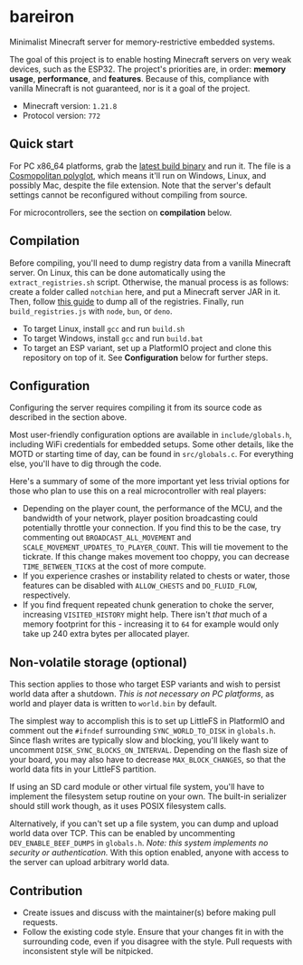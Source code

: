 # bareiron
Minimalist Minecraft server for memory-restrictive embedded systems.

The goal of this project is to enable hosting Minecraft servers on very weak devices, such as the ESP32. The project's priorities are, in order: **memory usage**, **performance**, and **features**. Because of this, compliance with vanilla Minecraft is not guaranteed, nor is it a goal of the project.

- Minecraft version: `1.21.8`
- Protocol version: `772`

## Quick start
For PC x86_64 platforms, grab the [latest build binary](https://github.com/p2r3/bareiron/releases/download/latest/bareiron.exe) and run it. The file is a [Cosmopolitan polyglot](https://github.com/jart/cosmopolitan), which means it'll run on Windows, Linux, and possibly Mac, despite the file extension. Note that the server's default settings cannot be reconfigured without compiling from source.

For microcontrollers, see the section on **compilation** below.

## Compilation
Before compiling, you'll need to dump registry data from a vanilla Minecraft server. On Linux, this can be done automatically using the `extract_registries.sh` script. Otherwise, the manual process is as follows: create a folder called `notchian` here, and put a Minecraft server JAR in it. Then, follow [this guide](https://minecraft.wiki/w/Minecraft_Wiki:Projects/wiki.vg_merge/Data_Generators) to dump all of the registries. Finally, run `build_registries.js` with `node`, `bun`, or `deno`.

- To target Linux, install `gcc` and run `build.sh`
- To target Windows, install `gcc` and run `build.bat`
- To target an ESP variant, set up a PlatformIO project and clone this repository on top of it. See **Configuration** below for further steps.

## Configuration
Configuring the server requires compiling it from its source code as described in the section above.

Most user-friendly configuration options are available in `include/globals.h`, including WiFi credentials for embedded setups. Some other details, like the MOTD or starting time of day, can be found in `src/globals.c`. For everything else, you'll have to dig through the code.

Here's a summary of some of the more important yet less trivial options for those who plan to use this on a real microcontroller with real players:

- Depending on the player count, the performance of the MCU, and the bandwidth of your network, player position broadcasting could potentially throttle your connection. If you find this to be the case, try commenting out `BROADCAST_ALL_MOVEMENT` and `SCALE_MOVEMENT_UPDATES_TO_PLAYER_COUNT`. This will tie movement to the tickrate. If this change makes movement too choppy, you can decrease `TIME_BETWEEN_TICKS` at the cost of more compute.
- If you experience crashes or instability related to chests or water, those features can be disabled with `ALLOW_CHESTS` and `DO_FLUID_FLOW`, respectively.
- If you find frequent repeated chunk generation to choke the server, increasing `VISITED_HISTORY` might help. There isn't _that_ much of a memory footprint for this - increasing it to `64` for example would only take up 240 extra bytes per allocated player.

## Non-volatile storage (optional)
This section applies to those who target ESP variants and wish to persist world data after a shutdown. *This is not necessary on PC platforms*, as world and player data is written to `world.bin` by default.

The simplest way to accomplish this is to set up LittleFS in PlatformIO and comment out the `#ifndef` surrounding `SYNC_WORLD_TO_DISK` in `globals.h`. Since flash writes are typically slow and blocking, you'll likely want to uncomment `DISK_SYNC_BLOCKS_ON_INTERVAL`. Depending on the flash size of your board, you may also have to decrease `MAX_BLOCK_CHANGES`, so that the world data fits in your LittleFS partition.

If using an SD card module or other virtual file system, you'll have to implement the filesystem setup routine on your own. The built-in serializer should still work though, as it uses POSIX filesystem calls.

Alternatively, if you can't set up a file system, you can dump and upload world data over TCP. This can be enabled by uncommenting `DEV_ENABLE_BEEF_DUMPS` in `globals.h`. *Note: this system implements no security or authentication.* With this option enabled, anyone with access to the server can upload arbitrary world data.

## Contribution
- Create issues and discuss with the maintainer(s) before making pull requests.
- Follow the existing code style. Ensure that your changes fit in with the surrounding code, even if you disagree with the style. Pull requests with inconsistent style will be nitpicked.
